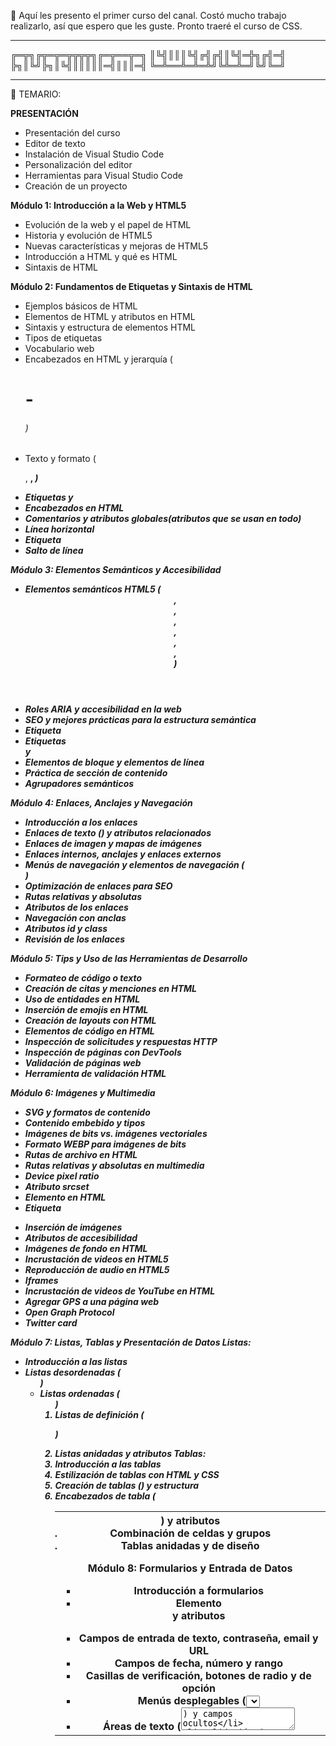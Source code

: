 🔴 Aquí les presento el primer curso del canal. Costó mucho trabajo realizarlo, así que espero que les guste. Pronto traeré el curso de CSS.

----------------------------------------------------------------

╔═╦╗╔╦═╦═╦╦╦╦╗╔═╦══╦═╗
║╚╣║║║╚╣╔╣╔╣║╚╣═╬╗╔╣═╣
╠╗║╚╝╠╗║╚╣║║║║║═╣║║║═╣ 
╚═╩══╩═╩═╩╝╚╩═╩═╝╚╝╚═╝

----------------------------------------------------------------

📖 TEMARIO:

**PRESENTACIÓN**
- Presentación del curso
- Editor de texto
- Instalación de Visual Studio Code
- Personalización del editor
- Herramientas para Visual Studio Code
- Creación de un proyecto

**Módulo 1: Introducción a la Web y HTML5**
- Evolución de la web y el papel de HTML
- Historia y evolución de HTML5
- Nuevas características y mejoras de HTML5
- Introducción a HTML y qué es HTML
- Sintaxis de HTML

**Módulo 2: Fundamentos de Etiquetas y Sintaxis de HTML**
- Ejemplos básicos de HTML
- Elementos de HTML y atributos en HTML
- Sintaxis y estructura de elementos HTML 
- Tipos de etiquetas
- Vocabulario web
- Encabezados en HTML y jerarquía (<h1> - <h6>)
- Texto y formato (<p>, <strong>, <em>)
- Etiquetas <i> y <b>
- Encabezados en HTML
- Comentarios y atributos globales(atributos que se usan en todo)
- Línea horizontal
- Etiqueta <span>
- Salto de línea

**Módulo 3: Elementos Semánticos y Accesibilidad**
- Elementos semánticos HTML5 (<header>, <nav>, <aside>, <main>, <article>, <section>, <footer>)
- Roles ARIA y accesibilidad en la web
- SEO y mejores prácticas para la estructura semántica
- Etiqueta <div>
- Etiquetas <section> y <article>
- Elementos de bloque y elementos de línea
- Práctica de sección de contenido
- Agrupadores semánticos

**Módulo 4: Enlaces, Anclajes y Navegación**
- Introducción a los enlaces
- Enlaces de texto (<a>) y atributos relacionados
- Enlaces de imagen y mapas de imágenes
- Enlaces internos, anclajes y enlaces externos
- Menús de navegación y elementos de navegación (<nav>)
- Optimización de enlaces para SEO
- Rutas relativas y absolutas
- Atributos de los enlaces
- Navegación con anclas
- Atributos id y class
- Revisión de los enlaces

**Módulo 5: Tips y Uso de las Herramientas de Desarrollo**
- Formateo de código o texto
- Creación de citas y menciones en HTML
- Uso de entidades en HTML
- Inserción de emojis en HTML
- Creación de layouts con HTML
- Elementos de código en HTML
- Inspección de solicitudes y respuestas HTTP
- Inspección de páginas con DevTools
- Validación de páginas web
- Herramienta de validación HTML

**Módulo 6: Imágenes y Multimedia**
- SVG y formatos de contenido
- Contenido embebido y tipos
- Imágenes de bits vs. imágenes vectoriales
- Formato WEBP para imágenes de bits
- Rutas de archivo en HTML
- Rutas relativas y absolutas en multimedia 
- Device pixel ratio
- Atributo srcset
- Elemento <picture> en HTML
- Etiqueta <figure>
- Inserción de imágenes
- Atributos de accesibilidad
- Imágenes de fondo en HTML
- Incrustación de videos en HTML5
- Reproducción de audio en HTML5
- Iframes
- Incrustación de videos de YouTube en HTML
- Agregar GPS a una página web
- Open Graph Protocol
- Twitter card

**Módulo 7: Listas, Tablas y Presentación de Datos**
**Listas:**
- Introducción a las listas
- Listas desordenadas (<ul>)
- Listas ordenadas (<ol>)
- Listas de definición (<dl>)
- Listas anidadas y atributos
**Tablas:**
- Introducción a las tablas
- Estilización de tablas con HTML y CSS
- Creación de tablas (<table>) y estructura
- Encabezados de tabla (<th>) y atributos
- Combinación de celdas y grupos
- Tablas anidadas y de diseño

**Módulo 8: Formularios y Entrada de Datos**
- Introducción a formularios
- Elemento <form> y atributos
- Campos de entrada de texto, contraseña, email y URL
- Campos de fecha, número y rango
- Casillas de verificación, botones de radio y de opción
- Menús desplegables (<select>) y (<datalist>)selección múltiple
- Áreas de texto (<textarea>) y campos ocultos
- Validación de formularios con HTML5 y patrones
- Estilización y diseño de formularios
- Atributos de input en formularios
- Asociación de input y label
- Button vs. type button
- Más elementos para formularios
- Envío GET vs. POST
- Etiqueta <fieldset> y <legend>
- Datalist

**Módulo 9: Metainformación y Librerías**
- Etiquetas meta
- Favicon
- Fontawesome
- Incorporación de CSS en HTML
- Incorporación de JavaScript con <script>

**Módulo 10: Publicación y Hosting**
- Subida del repositorio a Github
- Publicación del sitio en Netlify
- Selección de hosting y registro de dominios

**AGRADECIMIENTOS Y DESPEDIDA**
Gracias a todos por apoyarme con el canal de programacion y un saludo a Dager y a Dralex por el apoyo en el primer video y sobre todo a vos por ver el video, recuerden suscribirse y darle like si les gusto, y comentar si llegaron hasta aca, y bueno sin mas que decir chau

----------------------------------------------------------------

📦 **RECURSOS**

**ENTIDADES HTML:**
https://html.spec.whatwg.org/multipage/named-characters.html#named-character-references

**EMOJIS:**
https://www.w3schools.com/charsets/ref_emoji.asp

**MATERIAL AVANZADO:**
https://github.com/alvaroadlf/HEAD

**VALIDADOR HTML:**
https://validator.w3.org/

**APIS PARA USAR CON HTML:**
https://www.w3schools.com/html/html_quotation_elements.asp
https://www.w3schools.com/tags/ref_canvas.asp
https://www.w3schools.com/html/html5_geolocation.asp
https://www.w3schools.com/html/html5_webstorage.asp
https://www.w3schools.com/html/html5_webworkers.asp
https://www.w3schools.com/html/html5_serversentevents.asp

**RUTA DE ESTUDIO:**
https://roadmap.sh/frontend

**PÁGINA OFICIAL DE LA World Wide Web:**
https://www.w3schools.com/html/default.asp

----------------------------------------------------------------

🌏 «« SÍGUEME EN LAS REDES SOCIALES! »» :

🐵 Reddit: https://www.reddit.com/user/RoBeeBot
🐤 Twitter: https://twitter.com/RoBeeBot
📷 Instagram: https://www.instagram.com/robeebot
🎵 TikTok: https://www.tiktok.com/@robeebot?lang=en

----------------------------------------------------------------

Music provided by Millennials Melody Originals  
https://b.link/whk4d
Discord: https://discord.gg/kjD62b5z7Q
Spotify  https://b.link/z8bvx

----------------------------------------------------------------

💥 ¡DALE LIKE, DEJA UN COMENTARIO Y COMPARTE! 💥
